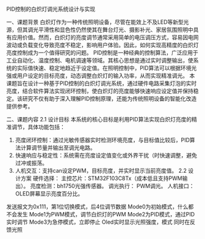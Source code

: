 PID控制的白炽灯调光系统设计与实现

一、课题背景
白炽灯作为一种传统照明设备，尽管在能效上不及LED等新型光源，但其调光平滑性和显色性仍然使其在舞台灯光、摄影补光、家居氛围照明中具有应用价值。然而，白炽灯的亮度调节通常采用简单的电压调压方式，容易因电网波动或负载变化导致亮度不稳定，影响用户体验。因此，如何实现高精度的白炽灯亮度控制成为一个值得研究的问题。
PID控制是一种经典的控制算法，广泛应用于工业自动化、温度控制、电机调速等领域。其核心思想是通过实时调整输出，使系统的实际值快速、稳定地趋近于设定值。在照明控制中，PID算法可以根据环境光强或用户设定的目标亮度，动态调整白炽灯的输入功率，从而实现精准调光。
本课题旨在设计一种基于PID控制的白炽灯调光系统，通过硬件电路采集灯泡的实时亮度，结合软件算法实现闭环控制，使白炽灯的亮度能够快速响应设定值并保持稳定。该研究不仅有助于深入理解PID控制原理，还能为传统照明设备的智能化改造提供参考。

二、课题内容
2.1 设计目标
本系统的核心目标是利用PID算法实现白炽灯亮度的精准调节，具体功能包括：
1.	亮度闭环控制：通过光敏传感器实时检测环境亮度，与目标值比较后，PID算法计算调节量并输出至调光电路。
2.	快速响应与稳定性：系统需在亮度设定值变化或外界干扰（时快速调整，避免过冲或振荡。
3.	人机交互：支持can设定PWM，目标亮度，并实时显示当前亮度值。
2.2 设计方案
硬件选择：
主控芯片：STM32F103C8Tx（成本低且支持PWM输出）。
亮度检测：bh1750光强传感器。
调光执行： PWM调光。
人机接口：OLED屏幕显示亮度百分比。

发送报文为0x111，第1位切换模式，后4位调节数据
Mode0为初始模式，什么都不会发生
Mode1为PWM模式，调节白炽灯的PWM
Mode2为PID模式，通过PID实时调节
Mode3为急停模式，立即停止
Oled实时显示光照强度，模式
同时在反馈光照

